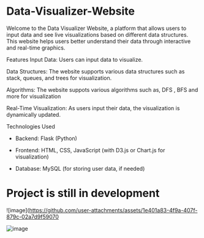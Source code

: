 # Data-Visualizer-Website

Welcome to the Data Visualizer Website, a platform that allows users to input data and see live visualizations based on different data structures. This website helps users better understand their data through interactive and real-time graphics.

Features
Input Data: Users can input data to visualize.

Data Structures: The website supports various data structures such as stack, queues, and trees for visualization.

Algorithms: The website suppots various algorithms such as, DFS , BFS and more for visualization

Real-Time Visualization: As users input their data, the visualization is dynamically updated.

Technologies Used

- Backend: Flask (Python)

- Frontend: HTML, CSS, JavaScript (with D3.js or Chart.js for visualization)

- Database: MySQL (for storing user data, if needed)

# Project is still in development

![image](https://github.com/user-attachments/assets/1e401a83-4f9a-407f-879c-02a7d9f59070

![image](https://github.com/user-attachments/assets/645d6f2b-fb49-460a-a711-3cbb24fae3d7)



